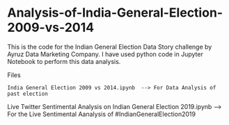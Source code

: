 # Analysis-of-India-General-Election-2009-vs-2014

This is the code for the Indian General Election Data Story challenge by Ayruz Data Marketing Company. I have used python code in Jupyter Notebook to perform this data analysis.

Files

 	India General Election 2009 vs 2014.ipynb  --> For Data Analysis of past election
  
  Live Twitter Sentimental Analysis on Indian General Election 2019.ipynb --> For the Live Sentimental Aanalysis of     #IndianGeneralElection2019
